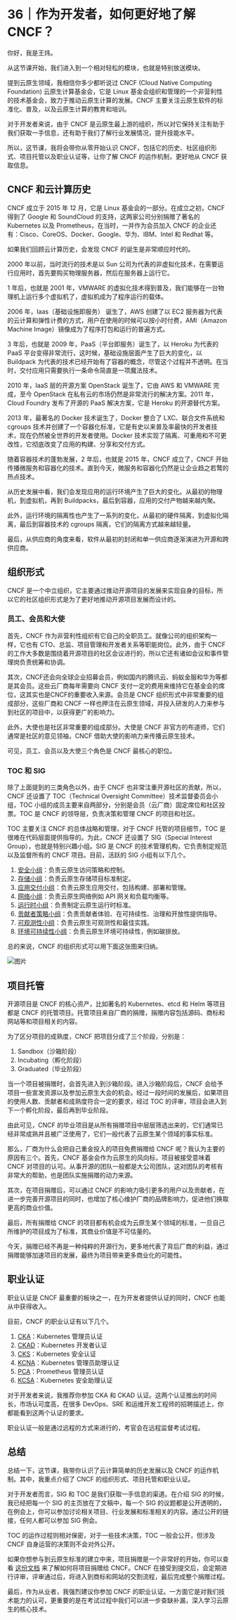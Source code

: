 # 36｜作为开发者，如何更好地了解 CNCF？
你好，我是王炜。

从这节课开始，我们进入到一个相对轻松的模块，也就是特别放送模块。

提到云原生领域，我相信你多少都听说过 CNCF (Cloud Native Computing Foundation) 云原生计算基金会，它是 Linux 基金会组织和管理的一个非营利性的技术基金会，致力于推动云原生计算的发展。CNCF 主要关注云原生软件的标准化、普及，以及云原生计算的教育和培训。

对于开发者来说，由于 CNCF 是云原生最上游的组织，所以对它保持关注有助于我们获取一手信息，还有助于我们了解行业发展情况，提升技能水平。

所以，这节课，我将会带你从零开始认识 CNCF，包括它的历史、社区组织形式、项目托管以及职业认证等，让你了解 CNCF 的运作机制，更好地从 CNCF 获取信息。

## CNCF 和云计算历史

CNCF 成立于 2015 年 12 月，它是 Linux 基金会的一部分。在成立之初，CNCF 得到了 Google 和 SoundCloud 的支持，这两家公司分别捐赠了著名的 Kubernetes 以及 Prometheus，在当时，一并作为会员加入 CNCF 的企业还有：Cisco、CoreOS、Docker、Google、华为、IBM、Intel 和 Redhat 等。

如果我们回顾云计算历史，会发现 CNCF 的诞生是非常顺应时代的。

2000 年以前，当时流行的技术是以 Sun 公司为代表的非虚拟化技术，在需要运行应用时，首先要购买物理服务器，然后在服务器上运行它。

1 年后，也就是 2001 年，VMWARE 的虚拟化技术得到普及，我们能够在一台物理机上运行多个虚拟机了，虚拟机成为了程序运行的载体。

2006 年，Iaas（基础设施即服务） 诞生了，AWS 创建了以 EC2 服务器为代表的云计算和弹性计费的方式，用户在使用的时候可以按小时付费，AMI（Amazon Machine Image）镜像成为了程序打包和运行的普遍方式。

3 年后，也就是 2009 年，PaaS（平台即服务）诞生了，以 Heroku 为代表的 PaaS 平台变得非常流行，这时候，基础设施层面产生了巨大的变化，以 Buildpack 为代表的技术已经开始有了容器的概念，尽管这个过程并不透明。在当时，交付应用只需要执行一条命令简直是一项魔法技术。

2010 年，IaaS 层的开源方案 OpenStack 诞生了，它由 AWS 和 VMWARE 完成，至今 OpenStack 在私有云的市场仍然是非常流行的解决方案。2011 年，Cloud Foundry 发布了开源的 PaaS 解决方案，它是 Heroku 的开源替代方案。

2013 年，最著名的 Docker 技术诞生了，Docker 整合了 LXC、联合文件系统和 cgroups 技术并创建了一个容器化标准，它是有史以来普及率最快的开发者技术，现在仍然被全世界的开发者使用。Docker 技术实现了隔离、可重用和不可更改性，它彻底改变了应用的构建、分享和交付方式。

随着容器技术的蓬勃发展，2 年后，也就是 2015 年，CNCF 成立了，CNCF 开始传播微服务和容器化的技术。直到今天，微服务和容器化仍然是让企业趋之若鹜的热点技术。

从历史发展中看，我们会发现应用的运行环境产生了巨大的变化。从最初的物理机，到虚拟机，再到 Buildpacks，最后到容器，应用的交付产物越来越内聚。

此外，运行环境的隔离性也产生了一系列的变化，从最初的硬件隔离，到虚拟化隔离，最后到容器技术的 cgroups 隔离，它们的隔离方式越来越轻量。

最后，从供应商的角度来看，软件从最初的封闭和单一供应商逐渐演进为开源和跨供应商。

## 组织形式

CNCF 是一个中立组织，它主要通过推动开源项目的发展来实现自身的目标，所以它的社区组织形式是为了更好地推动开源项目发展而设计的。

### 员工、会员和大使

首先，CNCF 作为非营利性组织有它自己的全职员工。就像公司的组织架构一样，它也有 CTO、总监、项目管理和开发者关系等职能岗位。此外，由于 CNCF 的工作大多数是围绕着开源项目的社区会议进行的，所以它还有诸如会议和事件管理岗负责统筹和协调。

其次，CNCF还会向全球企业招募会员，例如国内的腾讯云、蚂蚁金服和华为等都是其会员。这些云厂商每年需要向 CNCF 支付一定的费用来维持它在基金会的席位，这其实也是CNCF的重要收入来源。会员是 CNCF 组织形式中非常重要的组成部分，这些厂商和 CNCF 一样也押注在云原生领域，并投入研发的人力来参与到社区的项目中，以获得更广的影响力。

此外，大使也是社区非常重要的组成部分。大使是 CNCF 非官方的布道师，它们通常是社区的意见领袖，CNCF 借助大使的影响力来传播云原生技术。

可见，员工、会员以及大使三个角色是 CNCF 最核心的职位。

### TOC 和 SIG

除了上面提到的三类角色以外，由于 CNCF 也非常注重开源社区的贡献，所以，CNCF 还设置了 TOC（Technical Oversight Committee）技术监督委员会小组，TOC 小组的成员主要来自两部分，分别是会员（云厂商）固定席位和社区投票。TOC 是 CNCF 的领导层，负责决策和管理 CNCF 的项目和社区。

TOC 主要关注 CNCF 的总体战略和管理，对于 CNCF 托管的项目细节，TOC 是很难在代码层面提供指导的。为此，CNCF 还设置了 SIG（Special Interest Group），也就是特别兴趣小组。SIG 是 CNCF 的技术管理机构，它负责制定规范以及监督所有的 CNCF 项目。目前，活跃的 SIG 小组有以下几个。

1. [安全小组](https://github.com/cncf/tag-security)：负责云原生访问策略和控制。
2. [存储小组](https://github.com/cncf/tag-storage)：负责云原生存储项目标准制定。
3. [应用交付小组](https://github.com/cncf/tag-app-delivery)：负责云原生应用交付，包括构建、部署和管理。
4. [网络小组](https://github.com/cncf/tag-network)：负责云原生网络例如 API 网关和负载均衡等。
5. [运行时小组](https://github.com/cncf/tag-runtime)：负责制定云原生运行时标准。
6. [贡献者策略小组](https://github.com/cncf/tag-contributor-strategy)：负责贡献者体验、在可持续性、治理和开放性提供指导。
7. [可观测性小组](https://github.com/cncf/tag-observability)：负责云原生可观测性和最佳实践。
8. [环境可持续性小组](https://github.com/cncf/tag-env-sustainability)：负责云原生环境可持续性，例如碳排放。

总的来说，CNCF 的组织形式可以用下面这张图来归纳。

![图片](images/635602/d4b1d5cfc73fyyf363fa1396952d2c3c.jpg)

## 项目托管

开源项目是 CNCF 的核心资产，比如著名的 Kubernetes、etcd 和 Helm 等项目都是 CNCF 的托管项目。托管项目来自厂商的捐赠，捐赠内容包括源码、商标和网站等和项目相关的内容。

为了区分项目的成熟度，CNCF 把项目分成了三个阶段，分别是：

1. Sandbox（沙箱阶段）
2. Incubating（孵化阶段）
3. Graduated（毕业阶段）

当一个项目被捐赠时，会首先进入到沙箱阶段。进入沙箱阶段后，CNCF 会给予项目一些宣发资源以及参加云原生大会的机会。经过一段时间的发展后，如果项目的使用人数、贡献者和成熟度符合一定的要求，经过 TOC 的评审，项目会进入到下一个孵化阶段，最后再到毕业阶段。

由此可见，CNCF 的毕业项目是从所有捐赠项目中层层筛选出来的，它们通常已经非常成熟并且被广泛使用了，它们一般代表了云原生某个领域的事实标准。

那么，厂商为什么会把自己重金投入的项目免费捐赠给 CNCF 呢？我认为主要的原因有三个。首先，CNCF 基金会作为云原生的风向标，项目被接受意味着 CNCF 对项目的认可。从事开源的团队一般都是大公司团队，这对团队的考核有非常大的帮助，也是团队实施捐赠的动力来源。

其次，在项目捐赠后，可以通过 CNCF 的影响力吸引更多的用户以及贡献者，在进一步完善开源项目的同时，也增加了核心维护厂商的品牌影响力，促进他们换取更高的商业价值。

最后，所有捐赠给 CNCF 的项目都有机会成为云原生某个领域的标准，一旦自己所维护的项目成为了标准，其商业价值是不可估量的。

今天，捐赠已经不再是一种纯粹的开源行为，更多地代表了背后厂商的利益，通过捐赠能够加速项目的发展，最终为项目带来更多商业化的可能性。

## 职业认证

职业认证是 CNCF 最重要的板块之一，在为开发者提供认证的同时，CNCF 也能从中获得收入。

目前，CNCF 的职业认证有以下几个。

1. [CKA](https://www.cncf.io/certification/cka/)：Kubernetes 管理员认证
2. [CKAD](https://www.cncf.io/certification/ckad/)：Kubernetes 开发者认证
3. [CKS](https://www.cncf.io/certification/cks/)：Kubernetes 安全认证
4. [KCNA](https://www.cncf.io/certification/kcna/)：Kubernetes 管理员助理认证
5. [PCA](https://www.cncf.io/certification/pca/)：Prometheus 管理员认证
6. [KCSA](https://www.cncf.io/certification/kcsa/)：Kubernetes 安全助理认证

对于开发者来说，我推荐你参加 CKA 和 CKAD 认证。这两个认证推出的时间长，市场认可度高，在很多 DevOps、SRE 和运维开发工程师的招聘描述上，你都能看到这两个认证的要求。

职业认证一般是通过远程的方式来进行的，考官会在远程监督考试过程。

## 总结

总结一下，这节课，我带你认识了云计算简单的历史发展以及 CNCF 的运作机制。其中，我重点介绍了 CNCF 的组织形式、项目托管和职业认证。

对于开发者而言，SIG 和 TOC 是我们获取一手信息的渠道。在介绍 SIG 的时候，我已经把每一个 SIG 的主页放在了文稿中，每一个 SIG 的议题都是公开透明的，在例会上，你可以参加讨论相关项目、行业发展和标准相关的内容。通过公开的链接，任何人都可以参加 SIG 例会。

TOC 的运作过程则相对保密，对于一些技术决策，TOC 一般会公开，但涉及 CNCF 自身运营的决策则不会对外公开。

如果你想参与到云原生标准的建立中来，项目捐赠是一个非常好的开始，你可以查看 [这份文档](https://github.com/cncf/toc/blob/main/process/project_proposals.md) 来了解如何将项目捐赠给 CNCF。CNCF 在接受到提交后，会定期进行评审，评审通过后，将进入到商标和网站的交割流程，最后完成整个捐赠过程。

最后，作为从业者，我强烈建议你参加 CNCF 的职业认证。一方面它是对我们技术能力的认可，更重要的是在考试过程中我们可以进一步查缺补漏，深入学习云原生的核心技术。